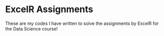 # ExcelR Assignments

These are my codes I have written to solve the assignments by ExcelR for the Data Science course!
